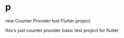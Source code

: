 # p

new Counter Provider test Flutter project.

this's just counter provider basic test project for flutter
